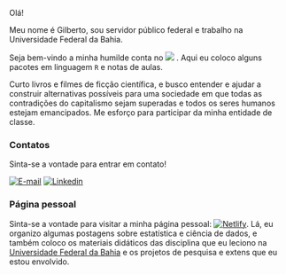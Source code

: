 Olá!

Meu nome é Gilberto, sou servidor público federal e trabalho na Universidade Federal da Bahia.

Seja bem-vindo a minha humilde conta no [![](https://img.shields.io/static/v1?label=GitHub&message=gilberto-sassi&color=black&logo=github)](https://github.com/gilberto-sassi/) . Aqui eu coloco alguns pacotes em linguagem `R` e notas de aulas.

Curto livros e filmes de ficção científica, e  busco entender e ajudar a construir alternativas possíveis para uma sociedade em que todas as contradições do capitalismo sejam superadas e todos os seres humanos estejam emancipados. Me esforço para participar da minha entidade de classe.

### Contatos

Sinta-se a vontade para entrar em contato!

[![E-mail](https://img.shields.io/static/v1?label=Gmail&message=sassi.pereira.gilberto&color=red&logo=gmail)](mailto:sassi.pereira.gilberto@gmail.com)
[![Linkedin](https://img.shields.io/static/v1?label=Linkedin&message=gilberto-sassi&color=blue&logo=linkedin)](https://www.linkedin.com/in/gilberto-sassi/)

### Página pessoal

Sinta-se a vontade para visitar a minha página pessoal: [![Netlify](https://img.shields.io/badge/Netlify-Página%20pessoal-brightgreen)](https://gilbertosassi.netlify.app). Lá, eu organizo algumas postagens sobre estatística e ciência de dados, e também coloco os materiais didáticos das disciplina que eu leciono na [Universidade Federal da Bahia](https://est.ufba.br) e os projetos de pesquisa e extens que eu estou envolvido.
